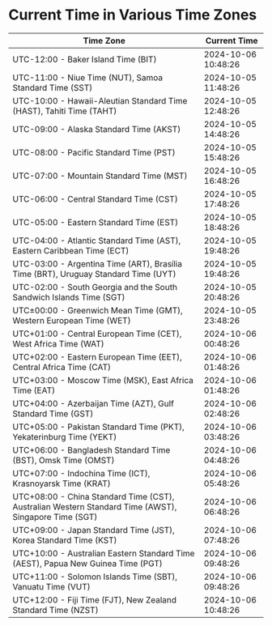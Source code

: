 # Current Time in Various Time Zones

| Time Zone | Current Time |
|-----------|--------------|
| UTC-12:00 - Baker Island Time (BIT) | 2024-10-06 10:48:26 |
| UTC-11:00 - Niue Time (NUT), Samoa Standard Time (SST) | 2024-10-05 11:48:26 |
| UTC-10:00 - Hawaii-Aleutian Standard Time (HAST), Tahiti Time (TAHT) | 2024-10-05 12:48:26 |
| UTC-09:00 - Alaska Standard Time (AKST) | 2024-10-05 14:48:26 |
| UTC-08:00 - Pacific Standard Time (PST) | 2024-10-05 15:48:26 |
| UTC-07:00 - Mountain Standard Time (MST) | 2024-10-05 16:48:26 |
| UTC-06:00 - Central Standard Time (CST) | 2024-10-05 17:48:26 |
| UTC-05:00 - Eastern Standard Time (EST) | 2024-10-05 18:48:26 |
| UTC-04:00 - Atlantic Standard Time (AST), Eastern Caribbean Time (ECT) | 2024-10-05 19:48:26 |
| UTC-03:00 - Argentina Time (ART), Brasília Time (BRT), Uruguay Standard Time (UYT) | 2024-10-05 19:48:26 |
| UTC-02:00 - South Georgia and the South Sandwich Islands Time (SGT) | 2024-10-05 20:48:26 |
| UTC±00:00 - Greenwich Mean Time (GMT), Western European Time (WET) | 2024-10-05 23:48:26 |
| UTC+01:00 - Central European Time (CET), West Africa Time (WAT) | 2024-10-06 00:48:26 |
| UTC+02:00 - Eastern European Time (EET), Central Africa Time (CAT) | 2024-10-06 01:48:26 |
| UTC+03:00 - Moscow Time (MSK), East Africa Time (EAT) | 2024-10-06 01:48:26 |
| UTC+04:00 - Azerbaijan Time (AZT), Gulf Standard Time (GST) | 2024-10-06 02:48:26 |
| UTC+05:00 - Pakistan Standard Time (PKT), Yekaterinburg Time (YEKT) | 2024-10-06 03:48:26 |
| UTC+06:00 - Bangladesh Standard Time (BST), Omsk Time (OMST) | 2024-10-06 04:48:26 |
| UTC+07:00 - Indochina Time (ICT), Krasnoyarsk Time (KRAT) | 2024-10-06 05:48:26 |
| UTC+08:00 - China Standard Time (CST), Australian Western Standard Time (AWST), Singapore Time (SGT) | 2024-10-06 06:48:26 |
| UTC+09:00 - Japan Standard Time (JST), Korea Standard Time (KST) | 2024-10-06 07:48:26 |
| UTC+10:00 - Australian Eastern Standard Time (AEST), Papua New Guinea Time (PGT) | 2024-10-06 09:48:26 |
| UTC+11:00 - Solomon Islands Time (SBT), Vanuatu Time (VUT) | 2024-10-06 09:48:26 |
| UTC+12:00 - Fiji Time (FJT), New Zealand Standard Time (NZST) | 2024-10-06 10:48:26 |
